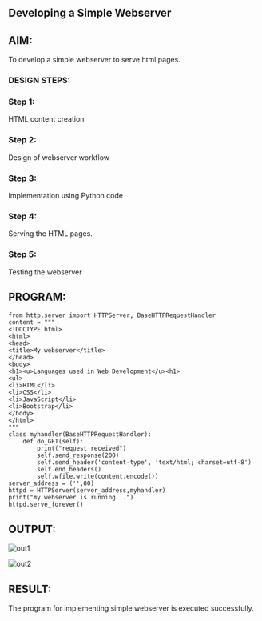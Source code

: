 ## Developing a Simple Webserver
## AIM:
To develop a simple webserver to serve html pages.

### DESIGN STEPS:

### Step 1: 
HTML content creation

### Step 2:
Design of webserver workflow

### Step 3:
Implementation using Python code

### Step 4:
Serving the HTML pages.

### Step 5:
Testing the webserver

## PROGRAM:
```
from http.server import HTTPServer, BaseHTTPRequestHandler
content = """
<!DOCTYPE html>
<html>
<head>
<title>My webserver</title>
</head>
<body>
<h1><u>Languages used in Web Development</u><h1>
<ul>
<li>HTML</li>
<li>CSS</li>
<li>JavaScript</li>
<li>Bootstrap</li>
</body>
</html>
"""
class myhandler(BaseHTTPRequestHandler):
    def do_GET(self):
        print("request received")
        self.send_response(200)
        self.send_header('content-type', 'text/html; charset=utf-8')
        self.end_headers()
        self.wfile.write(content.encode())
server_address = ('',80)
httpd = HTTPServer(server_address,myhandler)
print("my webserver is running...")
httpd.serve_forever()
```
## OUTPUT:
![out1](https://user-images.githubusercontent.com/121998147/233122245-10af61bc-472b-4e60-854d-a6c80d687301.png)

![out2](https://user-images.githubusercontent.com/121998147/233122152-82f906cc-ce02-4c88-af1c-6709c5907b53.png)




## RESULT:
The program for implementing simple webserver is executed successfully.
